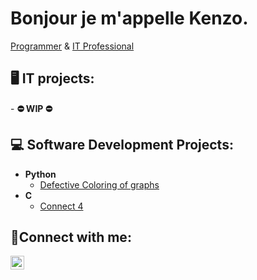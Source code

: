 <h1>Bonjour je m'appelle Kenzo.</h1>
<a href="https://github.com/Kenzo-Dibi">Programmer</a> &
<a href="https://www.linkedin.com/in/kenzo-dibi-a35360298/">IT Professional</a>

<h2> 🖥️ IT projects:</h2>
- <b>⛔ WIP ⛔</b>
<h2> 💻 Software Development Projects:</h2>

- <b>Python</b>
  - [Defective Coloring of graphs](https://github.com/Kenzo-Dibi/defective-coloring)
- <b>C</b>
  - [Connect 4](https://github.com/Kenzo-Dibi/Projets-C/tree/main/projet4)

<!--<h2> Cybersecurity projects</h2>-->
<h2> 📱Connect with me:</h2>

<a href="https://www.linkedin.com/in/kenzo-dibi-a35360298/">
  <img align="left" alt="KenzoDibi | LinkedIn" width="22px" src="https://cdn.jsdelivr.net/npm/simple-icons@v3/icons/linkedin.svg" />
</a>

<!--
Here are some ideas to get you started:

- 🔭 I’m currently working on ...
- 🌱 I’m currently learning ...
- 👯 I’m looking to collaborate on ...
- 🤔 I’m looking for help with ...
- 💬 Ask me about ...
- 📫 How to reach me: ...
- 😄 Pronouns: ...
- ⚡ Fun fact: ...
-->
